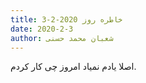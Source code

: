 ```yaml
---
title: خاطره روز 2020-2-3
date: 2020-2-3
author: شعبان محمد حسنی
---
```


اصلا یادم نمیاد امروز چی کار کردم.